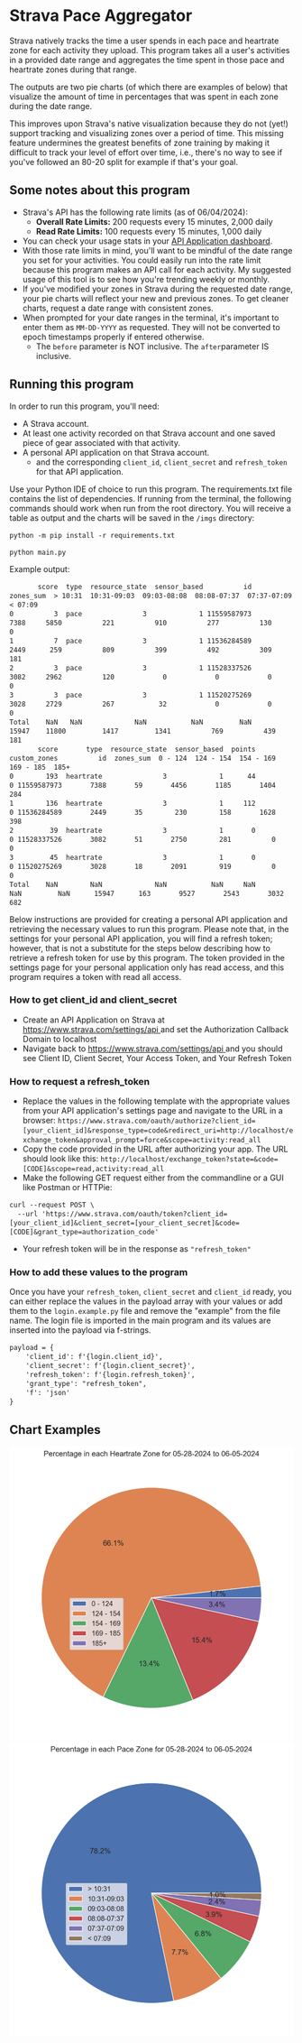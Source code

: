 # Strava Pace Aggregator

Strava natively tracks the time a user spends in each pace and heartrate zone for each activity they upload. This
program takes all a user's activities in a provided date range and aggregates the time spent in those pace and heartrate
zones during that range.

The outputs are two pie charts (of which there are examples of below) that visualize the amount of time in percentages
that was spent in each zone during the date range.

This improves upon Strava's native visualization because they do not (yet!) support tracking and visualizing zones over a period of time. This missing feature undermines the greatest benefits of zone training by making it difficult to track your level of effort over time, i.e., there's no way to see if you've followed an 80-20 split for example if that's your goal.  

## Some notes about this program

- Strava's API has the following rate limits (as of 06/04/2024):
    - **Overall Rate Limits:** 200 requests every 15 minutes, 2,000 daily
    - **Read Rate Limits:** 100 requests every 15 minutes, 1,000 daily
- You can check your usage stats in your [API Application dashboard]('https://www.strava.com/settings/api).
- With those rate limits in mind, you'll want to be mindful of the date range you set for your activities. You could
  easily run into the rate limit because this program makes an API call for each activity. My suggested usage of this
  tool is to see how you're trending weekly or monthly.
- If you've modified your zones in Strava during the requested date range, your pie charts will reflect your new and
  previous zones. To get cleaner charts, request a date range with consistent zones.
- When prompted for your date ranges in the terminal, it's important to enter them as `MM-DD-YYYY` as requested. They
  will not be converted to epoch timestamps properly if entered otherwise.
    - The `before` parameter is NOT inclusive. The `after`parameter IS inclusive.

## Running this program

In order to run this program, you'll need:

- A Strava account.
- At least one activity recorded on that Strava account and one saved piece of gear associated with that activity.
- A personal API application on that Strava account.
    - and the corresponding `client_id`, `client_secret` and `refresh_token` for that API application.

Use your Python IDE of choice to run this program. The requirements.txt file contains the list of dependencies. If running from the terminal, the following commands should work when run from the root directory. You will receive a table as output and the charts will be saved in the `/imgs` directory: 

````
python -m pip install -r requirements.txt
````

````
python main.py
````
Example output:
````
       score  type  resource_state  sensor_based          id  zones_sum  > 10:31  10:31-09:03  09:03-08:08  08:08-07:37  07:37-07:09  < 07:09
0          3  pace               3             1 11559587973       7388     5850          221          910          277          130        0
1          7  pace               3             1 11536284589       2449      259          809          399          492          309      181
2          3  pace               3             1 11528337526       3082     2962          120            0            0            0        0
3          3  pace               3             1 11520275269       3028     2729          267           32            0            0        0
Total    NaN   NaN             NaN           NaN         NaN      15947    11800         1417         1341          769          439      181
       score       type  resource_state  sensor_based  points  custom_zones          id  zones_sum  0 - 124  124 - 154  154 - 169  169 - 185  185+
0        193  heartrate               3             1      44             0 11559587973       7388       59       4456       1185       1404   284
1        136  heartrate               3             1     112             0 11536284589       2449       35        230        158       1628   398
2         39  heartrate               3             1       0             0 11528337526       3082       51       2750        281          0     0
3         45  heartrate               3             1       0             0 11520275269       3028       18       2091        919          0     0
Total    NaN        NaN             NaN           NaN     NaN           NaN         NaN      15947      163       9527       2543       3032   682
````

Below instructions are provided for creating a personal API application and retrieving the necessary values to run this
program. Please note that, in the settings for your personal API application, you will find a refresh token; however,
that is not a substitute for the steps below describing how to retrieve a refresh token for use by this program. The
token provided in the settings page for your personal application only has read access, and this program requires a
token with read all access.

### How to get client_id and client_secret

- Create an API Application on Strava at [https://www.strava.com/settings/api ](https://www.strava.com/settings/api) and
  set the Authorization Callback Domain to localhost
- Navigate back to [https://www.strava.com/settings/api ](https://www.strava.com/settings/api) and you should see Client
  ID, Client Secret, Your Access Token, and Your Refresh Token

### How to request a refresh_token

- Replace the values in the following template with the appropriate values from your API application's settings page and
  navigate to the URL in a
  browser: `https://www.strava.com/oauth/authorize?client_id=[your_client_id]&response_type=code&redirect_uri=http://localhost/exchange_token&approval_prompt=force&scope=activity:read_all`
- Copy the code provided in the URL after authorizing your app. The URL should look like
  this: `http://localhost/exchange_token?state=&code=[CODE]&scope=read,activity:read_all`
- Make the following GET request either from the commandline or a GUI like Postman or HTTPie:

````
curl --request POST \
  --url 'https://www.strava.com/oauth/token?client_id=[your_client_id]&client_secret=[your_client_secret]&code=[CODE]&grant_type=authorization_code'
````

- Your refresh token will be in the response as `"refresh_token"`

### How to add these values to the program

Once you have your `refresh_token`, `client_secret` and `client_id` ready, you can either replace the values in the
payload array with your values or add them to the `login.example.py` file and remove the "example" from the file name.
The login file is imported in the main program and its values are inserted into the payload via f-strings.

```
payload = {
    'client_id': f'{login.client_id}',
    'client_secret': f'{login.client_secret}',
    'refresh_token': f'{login.refresh_token}',
    'grant_type': "refresh_token",
    'f': 'json'
}
```

## Chart Examples

![](imgs/heart_rate_pie.png)
![](imgs/pace_pie.png)